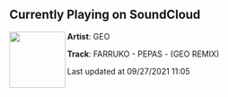 ## Currently Playing on SoundCloud

[<img align="left" width="100" src="https://i1.sndcdn.com/artworks-Yz7en9XrzF80bI7J-71bAjA-t500x500.jpg">](https://soundcloud.com/iamgeoofficial/pepas)

**Artist**: GEO 

**Track**: FARRUKO - PEPAS - (GEO REMIX)

Last updated at 09/27/2021 11:05
